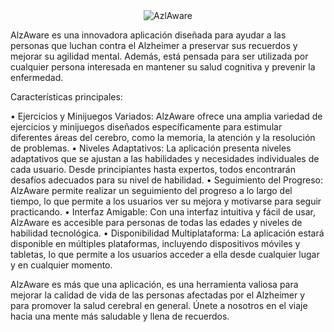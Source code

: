 <div style="text-align:center;">
    <img src="https://i.imgur.com/CRYZtqV.jpeg" alt="AzlAware">
</div>

AlzAware es una innovadora aplicación diseñada para ayudar a las personas que luchan contra el Alzheimer a preservar sus recuerdos y mejorar su agilidad mental. Además, está pensada para ser utilizada por cualquier persona interesada en mantener su salud cognitiva y prevenir la enfermedad.


Características principales:

•	Ejercicios y Minijuegos Variados: AlzAware ofrece una amplia variedad de ejercicios y minijuegos diseñados específicamente para estimular diferentes áreas del cerebro, como la memoria, la atención y la resolución de problemas.
•	Niveles Adaptativos: La aplicación presenta niveles adaptativos que se ajustan a las habilidades y necesidades individuales de cada usuario. Desde principiantes hasta expertos, todos encontrarán desafíos adecuados para su nivel de habilidad.
•	Seguimiento del Progreso: AlzAware permite realizar un seguimiento del progreso a lo largo del tiempo, lo que permite a los usuarios ver su mejora y motivarse para seguir practicando.
•	Interfaz Amigable: Con una interfaz intuitiva y fácil de usar, AlzAware es accesible para personas de todas las edades y niveles de habilidad tecnológica.
•	Disponibilidad Multiplataforma: La aplicación estará disponible en múltiples plataformas, incluyendo dispositivos móviles y tabletas, lo que permite a los usuarios acceder a ella desde cualquier lugar y en cualquier momento.


AlzAware es más que una aplicación, es una herramienta valiosa para mejorar la calidad de vida de las personas afectadas por el Alzheimer y para promover la salud cerebral en general. Únete a nosotros en el viaje hacia una mente más saludable y llena de recuerdos.
